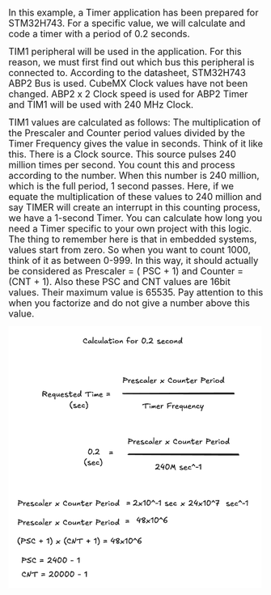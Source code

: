 <span style="font-size: 18px;">In this example, a Timer application has been prepared for STM32H743. For a specific value, we will calculate and code a timer with a period of 0.2 seconds.

<span style="font-size: 18px;">TIM1 peripheral will be used in the application. For this reason, we must first find out which bus this peripheral is connected to. According to the datasheet, STM32H743 ABP2 Bus is used. CubeMX Clock values have not been changed. ABP2 x 2 Clock speed is used for ABP2 Timer and TIM1 will be used with 240 MHz Clock. 

<span style="font-size: 18px;">TIM1 values are calculated as follows:
The multiplication of the Prescaler and Counter period values divided by the Timer Frequency gives the value in seconds. Think of it like this. There is a Clock source. This source pulses 240 million times per second. You count this and process according to the number. When this number is 240 million, which is the full period, 1 second passes. Here, if we equate the multiplication of these values to 240 million and say TIMER will create an interrupt in this counting process, we have a 1-second Timer. You can calculate how long you need a Timer specific to your own project with this logic. The thing to remember here is that in embedded systems, values start from zero. So when you want to count 1000, think of it as between 0-999. In this way, it should actually be considered as Prescaler = ( PSC + 1) and Counter = (CNT + 1). Also these PSC and CNT values are 16bit values. Their maximum value is 65535. Pay attention to this when you factorize and do not give a number above this value.


<img src="./images/01_timer_calculation.png" alt="STM32H743 Timer Application" width="500">
